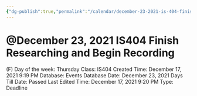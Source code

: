 ```yaml
---
{"dg-publish":true,"permalink":"/calendar/december-23-2021-is-404-finish-researching-and-begin-recording/"}
---
```


# @December 23, 2021 IS404 Finish Researching and Begin Recording

(F) Day of the week: Thursday
Class: IS404
Created Time: December 17, 2021 9:19 PM
Database: Events Database
Date: December 23, 2021
Days Till Date: Passed
Last Edited Time: December 17, 2021 9:20 PM
Type: Deadline